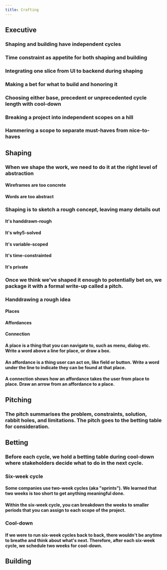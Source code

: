 ```yaml
---
title: Crafting
---
```


## Executive
### Shaping and building have independent cycles
### Time constraint as appetite for both shaping and building
### Integrating one slice from UI to backend during shaping
### Making a bet for what to build and honoring it
### Choosing either base, precedent or unprecedented cycle length with cool-down
### Breaking a project into independent scopes on a hill
### Hammering a scope to separate must-haves from nice-to-haves
## Shaping
### When we shape the work, we need to do it at the right level of abstraction
#### Wireframes are too concrete
#### Words are too abstract
### Shaping is to sketch a rough concept, leaving many details out
#### It's handdrawn-rough
#### It's why5-solved
#### It's variable-scoped
#### It's time-constrainted
#### It's private
### Once we think we've shaped it enough to potentially bet on, we package it with a formal write-up called a pitch.
### Handdrawing a rough idea
#### Places
#### Affordances
#### Connection
#### A place is a thing that you can navigate to, such as menu, dialog etc. Write a word above a line for place, or draw a box.
#### An affordance is a thing user can act on, like field or button. Write a word under the line to indicate they can be found at that place.
#### A connection shows how an affordance takes the user from place to place. Draw an arrow from an affordance to a place.
## Pitching
### The pitch summarises the problem, constraints, solution, rabbit holes, and limitations. The pitch goes to the betting table for consideration.
## Betting
### Before each cycle, we hold a betting table during cool-down where stakeholders decide what to do in the next cycle.
### Six-week cycle
#### Some companies use two-week cycles (aka "sprints"). We learned that two weeks is too short to get anything meaningful done.
#### Within the six-week cycle, you can breakdown the weeks to smaller periods that you can assign to each scope of the project.
### Cool-down
#### If we were to run six-week cycles back to back, there wouldn't be anytime to breathe and think about what's next. Therefore, after each six-week cycle, we schedule two weeks for cool-down.
## Building